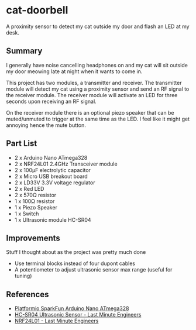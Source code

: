 # cat-doorbell

A proximity sensor to detect my cat outside my door and flash an LED at my desk.

## Summary

I generally have noise cancelling headphones on and my cat will sit outside my door
meowing late at night when it wants to come in.

This project has two modules, a transmitter and receiver.
The transmitter module will detect my cat using a proximity sensor and send an RF
signal to the receiver module. The receiver module will activate an LED for three seconds
upon receiving an RF signal.

On the receiver module there is an optional piezo speaker that can be muted/unmuted to 
trigger at the same time as the LED. I feel like it might get annoying hence the mute button.

## Part List

- 2 x Arduino Nano ATmega328
- 2 x NRF24L01 2.4GHz Transceiver module
- 2 x 100μF electrolytic capacitor
- 2 x Micro USB breakout board
- 2 x LD33V 3.3V voltage regulator
- 2 x Red LED
- 2 x 570Ω resistor
- 1 x 100Ω resistor
- 1 x Piezo Speaker
- 1 x Switch
- 1 x Ultrasonic module HC-SR04

## Improvements

Stuff I thought about as the project was pretty much done

- Use terminal blocks instead of four dupont cables
- A potentiometer to adjust ultrasonic sensor max range (useful for tuning)

## References

- [Platformio SparkFun Arduino Nano ATmega328](https://docs.platformio.org/en/latest/boards/atmelavr/nanoatmega328.html)
- [HC-SR04 Ultrasonic Sensor - Last Minute Engineers](https://lastminuteengineers.com/arduino-sr04-ultrasonic-sensor-tutorial/)
- [NRF24L01 - Last Minute Engineers](https://lastminuteengineers.com/nrf24l01-arduino-wireless-communication/)
